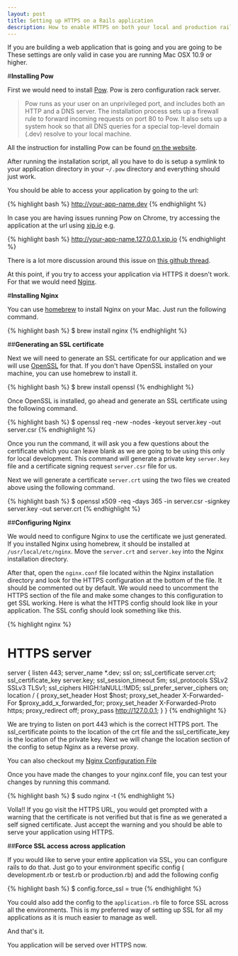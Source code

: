 ```yaml
---
layout: post
title: Setting up HTTPS on a Rails application
description: How to enable HTTPS on both your local and production rails environment.
---
```


If you are building a web application that is going and you are going to be These settings are only valid in case you are running Mac OSX 10.9 or higher.

#**Installing Pow**

First we would need to install <a href="http://pow.cx/" target="_blank">Pow</a>. Pow is zero configuration rack server.

> Pow runs as your user on an unprivileged port, and includes both an HTTP and a DNS server. The installation process sets up a firewall rule to forward incoming requests on port 80 to Pow. It also sets up a system hook so that all DNS queries for a special top-level domain (.dev) resolve to your local machine.

All the instruction for installing Pow can be found [on the website](http://pow.cx/manual.html#section_1).

After running the installation script, all you have to do is setup a symlink to your application directory in your `~/.pow` directory and everything should just work.

You should be able to access your application by going to the url:

{% highlight bash %}
  http://your-app-name.dev
{% endhighlight %}

In case you are having issues running Pow on Chrome, try accessing the application at the url using [xip.io](http://xip.io/)
e.g.

{% highlight bash %}
  http://your-app-name.127.0.0.1.xip.io
{% endhighlight %}

There is a lot more discussion around this issue on [this github thread](https://github.com/basecamp/pow/issues/397).

At this point, if you try to access your application via HTTPS it doesn't work. For that we would need [Nginx](http://nginx.org/).

#**Installing  Nginx**

You can use [homebrew](http://brew.sh/) to install Nginx on your Mac. Just run the following command.

{% highlight bash %}
  $ brew install nginx
{% endhighlight %}

##**Generating an SSL certificate**

Next we will need to generate an SSL certificate for our application and we will use [OpenSSL](https://www.openssl.org/) for that. If you don't have OpenSSL installed on your machine, you can use homebrew to install it.

{% highlight bash %}
  $ brew install openssl
{% endhighlight %}

Once OpenSSL is installed, go ahead and generate an SSL certificate using the following command.

{% highlight bash %}
  $ openssl req -new -nodes -keyout server.key -out server.csr
{% endhighlight %}


Once you run the command, it will ask you a few questions about the certificate which you can leave blank as we are going to be using this only for local development. This command will generate a private key `server.key` file and a certificate signing request `server.csr` file for us.

Next we will generate a certificate `server.crt` using the two files we created above using the following command.

{% highlight bash %}
  $ openssl x509 -req -days 365 -in server.csr -signkey server.key -out server.crt
{% endhighlight %}


##**Configuring Nginx**

We would need to configure Nginx to use the certificate we just generated.  If you installed Nginx using homebrew, it should be installed at `/usr/local/etc/nginx`. Move the `server.crt` and `server.key` into the Nginx installation directory.

After that, open the `nginx.conf` file located within the Nginx installation directory and look for the HTTPS configuration at the bottom of the file. It should be commented out by default. We would need to uncomment the HTTPS section of the file and make some changes to this configuration to get SSL working. Here is what the HTTPS config should look like in your application. The SSL config should look something like this.

{% highlight nginx %}
  # HTTPS server #
  server {
    listen 443;
    server_name *.dev;
    ssl on;
    ssl_certificate server.crt;
    ssl_certificate_key server.key;
    ssl_session_timeout 5m;
    ssl_protocols SSLv2 SSLv3 TLSv1;
    ssl_ciphers HIGH:!aNULL:!MD5;
    ssl_prefer_server_ciphers on;
    location / {
      proxy_set_header Host $host;
      proxy_set_header X-Forwarded-For  $proxy_add_x_forwarded_for;
      proxy_set_header X-Forwarded-Proto https;
      proxy_redirect off;
      proxy_pass http://127.0.0.1;
    }
  }
{% endhighlight %}

We are trying to listen on port 443 which is the correct HTTPS port. The ssl_certificate points to the location of the crt file and the ssl_certificate_key is the location of the private key. Next we will change the location section of the config to setup Nginx as a reverse proxy.

You can also checkout my [Nginx Configuration File](https://gist.github.com/sbansal/ee016c257313beb86d23)

Once you have made the changes to your nginx.conf file, you can test your changes by running this command.

{% highlight bash %}
  $ sudo nginx -t
{% endhighlight %}

Volla!! If you go visit the HTTPS URL, you would get prompted with a warning that the certificate is not verified but that is fine as we generated a self signed certificate. Just accept the warning and you should be able to serve your application using HTTPS.

##**Force SSL access across application**

If you would like to serve your entire application via SSL, you can configure rails to do that. Just go to your environment specific config ( development.rb or test.rb or production.rb) and add the following config

{% highlight bash %}
 $ config.force_ssl = true
{% endhighlight %}

You could also add the config to the `application.rb` file to force SSL across all the environments. This is my preferred way of setting up SSL for all my applications as it is much easier to manage as well.

And that's it.

You application will be served over HTTPS now.
